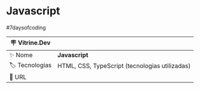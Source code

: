 # Javascript

#7daysofcoding

| :placard: Vitrine.Dev |     |
| -------------  | --- |
| :sparkles: Nome        | **Javascript**
| :label: Tecnologias | HTML, CSS, TypeScript (tecnologias utilizadas)
| :rocket: URL         | 
